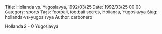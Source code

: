 Title: Hollanda vs. Yugoslavya, 1992/03/25
Date: 1992/03/25 00:00
Category: sports
Tags: football, football scores, Hollanda, Yugoslavya
Slug: hollanda-vs-yugoslavya
Author: carbonero


Hollanda 2 - 0 Yugoslavya
